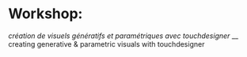 # Workshop: 
_création de visuels génératifs et paramétriques avec touchdesigner_ __
creating generative & parametric visuals with touchdesigner
